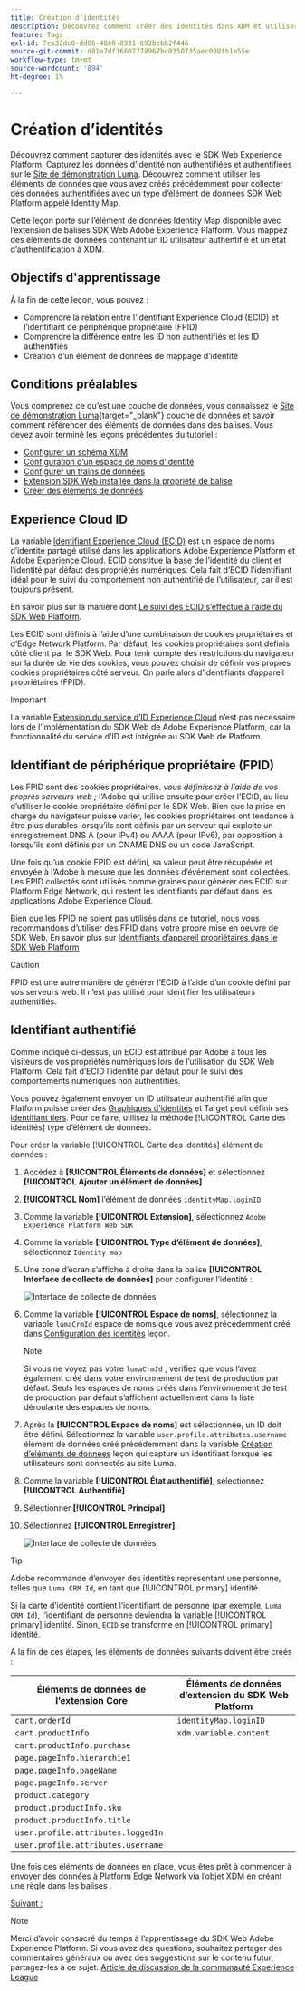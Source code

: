 ```yaml
---
title: Création d’identités
description: Découvrez comment créer des identités dans XDM et utiliser l’élément de données de carte des identités pour capturer les identifiants d’utilisateur. Cette leçon fait partie du tutoriel Mise en oeuvre de Adobe Experience Cloud avec le SDK Web .
feature: Tags
exl-id: 7ca32dc8-dd86-48e0-8931-692bcbb2f446
source-git-commit: d81e7df36807778967bc0350735aec008fb1a55e
workflow-type: tm+mt
source-wordcount: '894'
ht-degree: 1%

---
```


# Création d’identités

Découvrez comment capturer des identités avec le SDK Web Experience Platform. Capturez les données d’identité non authentifiées et authentifiées sur le [Site de démonstration Luma](https://luma.enablementadobe.com/content/luma/us/en.html). Découvrez comment utiliser les éléments de données que vous avez créés précédemment pour collecter des données authentifiées avec un type d’élément de données SDK Web Platform appelé Identity Map.

Cette leçon porte sur l’élément de données Identity Map disponible avec l’extension de balises SDK Web Adobe Experience Platform. Vous mappez des éléments de données contenant un ID utilisateur authentifié et un état d’authentification à XDM.

## Objectifs d&#39;apprentissage

À la fin de cette leçon, vous pouvez :

* Comprendre la relation entre l’identifiant Experience Cloud (ECID) et l’identifiant de périphérique propriétaire (FPID)
* Comprendre la différence entre les ID non authentifiés et les ID authentifiés
* Création d’un élément de données de mappage d’identité

## Conditions préalables

Vous comprenez ce qu’est une couche de données, vous connaissez le [Site de démonstration Luma](https://luma.enablementadobe.com/content/luma/us/en.html){target="_blank"} couche de données et savoir comment référencer des éléments de données dans des balises. Vous devez avoir terminé les leçons précédentes du tutoriel :

* [Configurer un schéma XDM](configure-schemas.md)
* [Configuration d’un espace de noms d’identité](configure-identities.md)
* [Configurer un trains de données](configure-datastream.md)
* [Extension SDK Web installée dans la propriété de balise](install-web-sdk.md)
* [Créer des éléments de données](create-data-elements.md)


## Experience Cloud ID

La variable [Identifiant Experience Cloud (ECID)](https://experienceleague.adobe.com/docs/experience-platform/identity/ecid.html?lang=en) est un espace de noms d’identité partagé utilisé dans les applications Adobe Experience Platform et Adobe Experience Cloud. ECID constitue la base de l’identité du client et l’identité par défaut des propriétés numériques. Cela fait d’ECID l’identifiant idéal pour le suivi du comportement non authentifié de l’utilisateur, car il est toujours présent.

<!-- FYI I commented this out because it was breaking the build - Jack
>[!TIP]
>
> When you use the Experience Platform Web SDK to set up Adobe applications on your digital properties, the ECID is generated at the Adobe Edge server level. As such, ECID is not viewable on the client-side network request payload. You can view the ECID by seeing the Preview tab of the network request, or by using the [Adobe Experience Platform Debugger Edge Trace](set-up-analytics.md#experience-cloud-id-validation).
>![View ECID](assets/validate-dev-console-ecid.png)
-->

En savoir plus sur la manière dont [Le suivi des ECID s’effectue à l’aide du SDK Web Platform](https://experienceleague.adobe.com/docs/experience-platform/edge/identity/overview.html?lang=en).

Les ECID sont définis à l’aide d’une combinaison de cookies propriétaires et d’Edge Network Platform. Par défaut, les cookies propriétaires sont définis côté client par le SDK Web. Pour tenir compte des restrictions du navigateur sur la durée de vie des cookies, vous pouvez choisir de définir vos propres cookies propriétaires côté serveur. On parle alors d’identifiants d’appareil propriétaires (FPID).

>[!IMPORTANT]
>
>La variable [Extension du service d’ID Experience Cloud](https://exchange.adobe.com/experiencecloud.details.100160.adobe-experience-cloud-id-launch-extension.html) n’est pas nécessaire lors de l’implémentation du SDK Web de Adobe Experience Platform, car la fonctionnalité du service d’ID est intégrée au SDK Web de Platform.

## Identifiant de périphérique propriétaire (FPID)

Les FPID sont des cookies propriétaires. _vous définissez à l’aide de vos propres serveurs web ;_ l’Adobe qui utilise ensuite pour créer l’ECID, au lieu d’utiliser le cookie propriétaire défini par le SDK Web. Bien que la prise en charge du navigateur puisse varier, les cookies propriétaires ont tendance à être plus durables lorsqu’ils sont définis par un serveur qui exploite un enregistrement DNS A (pour IPv4) ou AAAA (pour IPv6), par opposition à lorsqu’ils sont définis par un CNAME DNS ou un code JavaScript.

Une fois qu’un cookie FPID est défini, sa valeur peut être récupérée et envoyée à l’Adobe à mesure que les données d’événement sont collectées. Les FPID collectés sont utilisés comme graines pour générer des ECID sur Platform Edge Network, qui restent les identifiants par défaut dans les applications Adobe Experience Cloud.

Bien que les FPID ne soient pas utilisés dans ce tutoriel, nous vous recommandons d’utiliser des FPID dans votre propre mise en oeuvre de SDK Web. En savoir plus sur [Identifiants d’appareil propriétaires dans le SDK Web Platform](https://experienceleague.adobe.com/docs/experience-platform/edge/identity/first-party-device-ids.html?lang=fr)

>[!CAUTION]
>
> FPID est une autre manière de générer l’ECID à l’aide d’un cookie défini par vos serveurs web. Il n’est pas utilisé pour identifier les utilisateurs authentifiés.

## Identifiant authentifié

Comme indiqué ci-dessus, un ECID est attribué par Adobe à tous les visiteurs de vos propriétés numériques lors de l’utilisation du SDK Web Platform. Cela fait d’ECID l’identité par défaut pour le suivi des comportements numériques non authentifiés.

Vous pouvez également envoyer un ID utilisateur authentifié afin que Platform puisse créer des [Graphiques d’identités](https://experienceleague.adobe.com/docs/platform-learn/tutorials/identities/understanding-identity-and-identity-graphs.html?lang=fr) et Target peut définir ses [Identifiant tiers](https://experienceleague.adobe.com/docs/target/using/audiences/visitor-profiles/3rd-party-id.html?lang=fr). Pour ce faire, utilisez la méthode [!UICONTROL Carte des identités] type d’élément de données.

Pour créer la variable [!UICONTROL Carte des identités] élément de données :

1. Accédez à **[!UICONTROL Éléments de données]** et sélectionnez **[!UICONTROL Ajouter un élément de données]**

1. **[!UICONTROL Nom]** l’élément de données `identityMap.loginID`

1. Comme la variable **[!UICONTROL Extension]**, sélectionnez `Adobe Experience Platform Web SDK`

1. Comme la variable **[!UICONTROL Type d’élément de données]**, sélectionnez `Identity map`

1. Une zone d’écran s’affiche à droite dans la balise **[!UICONTROL Interface de collecte de données]** pour configurer l’identité :

   ![Interface de collecte de données](assets/identity-identityMap-setup.png)

1. Comme la variable  **[!UICONTROL Espace de noms]**, sélectionnez la variable `lumaCrmId` espace de noms que vous avez précédemment créé dans [Configuration des identités](configure-identities.md) leçon.

   >[!NOTE]
   >
   >    Si vous ne voyez pas votre `lumaCrmId` , vérifiez que vous l’avez également créé dans votre environnement de test de production par défaut. Seuls les espaces de noms créés dans l’environnement de test de production par défaut s’affichent actuellement dans la liste déroulante des espaces de noms.

1. Après la **[!UICONTROL Espace de noms]** est sélectionnée, un ID doit être défini. Sélectionnez la variable `user.profile.attributes.username` élément de données créé précédemment dans la variable [Création d’éléments de données](create-data-elements.md#create-data-elements-to-capture-the-data-layer) leçon qui capture un identifiant lorsque les utilisateurs sont connectés au site Luma.

   <!--  >[!TIP]
    >
    >You can verify the **[!UICONTROL Luma CRM ID]** is collected in a data element on the web property by going to the [Luma Demo site](https://luma.enablementadobe.com/content/luma/us/en.html), logging in, [switching the tag environment](validate-with-debugger.md#use-the-experience-platform-debugger-to-map-to-your-tag-property) to your own, and typing `_satellite.getVar("user.profile.attributes.username")` in the web browser developer console.
    >
    >   ![Data Element  ID ](assets/identity-data-element-customer-id.png)
    -->

1. Comme la variable **[!UICONTROL État authentifié]**, sélectionnez **[!UICONTROL Authentifié]**
1. Sélectionner **[!UICONTROL Principal]**

1. Sélectionnez **[!UICONTROL Enregistrer]**.

   ![Interface de collecte de données](assets/identity-id-namespace.png)

>[!TIP]
>
> Adobe recommande d’envoyer des identités représentant une personne, telles que `Luma CRM Id`, en tant que [!UICONTROL primary] identité.
>
> Si la carte d’identité contient l’identifiant de personne (par exemple, `Luma CRM Id`), l’identifiant de personne deviendra la variable [!UICONTROL primary] identité. Sinon, `ECID` se transforme en [!UICONTROL primary] identité.




<!--
1. Once the data element is configured in **[!UICONTROL Data Collection interface]**, it can be tested on the Luma web property like any other Data Element. Enter the following script in the browser developer console
   
   
   ```
   _satellite.getVar('identityMap.loginID')
   ```  

   ![Data Collection interface](assets/identity-consoleIdentityDataElement.png)
   
   >[!NOTE]
   >
   >ECID identifier will NOT populate in the Data Element, as this is configured already with Platform Web SDK.   
-->

A la fin de ces étapes, les éléments de données suivants doivent être créés :

| Éléments de données de l’extension Core | Éléments de données d’extension du SDK Web Platform |
-----------------------------|-------------------------------
| `cart.orderId` | `identityMap.loginID` |
| `cart.productInfo` | `xdm.variable.content` |
| `cart.productInfo.purchase` | |
| `page.pageInfo.hierarchie1` | |
| `page.pageInfo.pageName` | |
| `page.pageInfo.server` | |
| `product.category` | |
| `product.productInfo.sku` | |
| `product.productInfo.title` | |
| `user.profile.attributes.loggedIn` | |
| `user.profile.attributes.username` | |

Une fois ces éléments de données en place, vous êtes prêt à commencer à envoyer des données à Platform Edge Network via l’objet XDM en créant une règle dans les balises .

[Suivant : ](create-tag-rule.md)

>[!NOTE]
>
>Merci d’avoir consacré du temps à l’apprentissage du SDK Web Adobe Experience Platform. Si vous avez des questions, souhaitez partager des commentaires généraux ou avez des suggestions sur le contenu futur, partagez-les à ce sujet. [Article de discussion de la communauté Experience League](https://experienceleaguecommunities.adobe.com/t5/adobe-experience-platform-launch/tutorial-discussion-implement-adobe-experience-cloud-with-web/td-p/444996)
